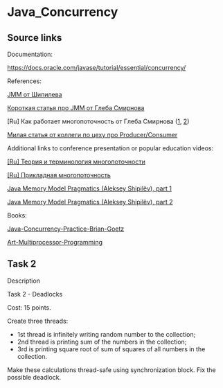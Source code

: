 # Java_Concurrency

## Source links

Documentation:

https://docs.oracle.com/javase/tutorial/essential/concurrency/

References:

<a href="https://shipilev.net/blog/2014/jmm-pragmatics/">JMM от Шипилева</a>

<a href="https://habr.com/post/133981/">Короткая статья про JMM от Глеба Смирнова</a>

[Ru] Как работает многопоточность от Глеба Смирнова (<a href="https://habr.com/post/143237/">1</a>, <a href="https://habr.com/post/209128/">2</a>)

<a href="https://habr.com/post/352374/">Милая статья от коллеги по цеху про Producer/Consumer</a>

Additional links to conference presentation or popular education videos:

<a href="https://www.youtube.com/watch?v=mf4lC6TpclM">[Ru] Теория и терминология многопоточности</a>

<a href="https://www.youtube.com/watch?v=8piqauDj2yo">[Ru] Прикладная многопоточность</a>

<a href="https://www.youtube.com/watch?v=noDnSV7NCtw">Java Memory Model Pragmatics (Aleksey Shipilёv), part 1</a>

<a href="https://www.youtube.com/watch?v=Ky1_5mabd18">Java Memory Model Pragmatics (Aleksey Shipilёv), part 2</a>

Books:

<a href="https://www.amazon.com/Java-Concurrency-Practice-Brian-Goetz/dp/0321349601">Java-Concurrency-Practice-Brian-Goetz</a>

<a href="https://www.amazon.com/Art-Multiprocessor-Programming-Revised-Reprint/dp/0123973376">Art-Multiprocessor-Programming</a>

## Task 2

Description

Task 2 - Deadlocks

Cost: 15 points.

Create three threads:

* 1st thread is infinitely writing random number to the collection;
* 2nd thread is printing sum of the numbers in the collection;
* 3rd is printing square root of sum of squares of all numbers in the collection.

Make these calculations thread-safe using synchronization block. Fix the possible deadlock.